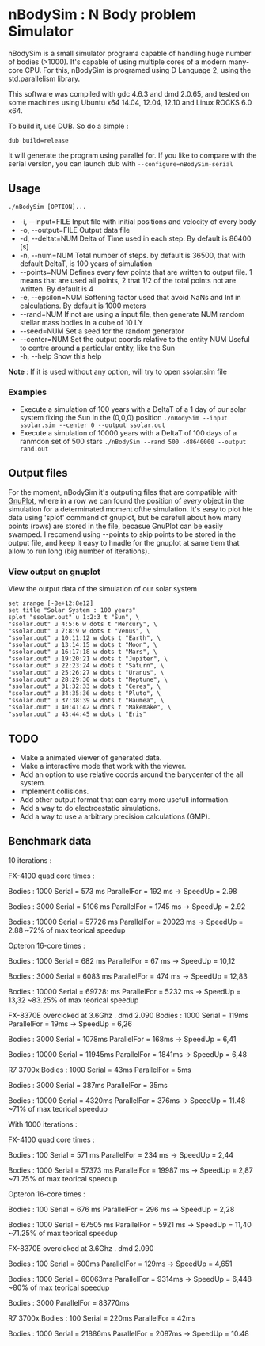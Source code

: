 # nBodySim : N Body problem Simulator

nBodySim is a small simulator programa capable of handling huge number of bodies (>1000). It's capable of using multiple cores of a modern many-core CPU. For this, nBodySim is programed using D Language 2, using the std.parallelism library.

This software was compiled with gdc 4.6.3 and dmd 2.0.65,  and tested on some machines using Ubuntu x64 14.04, 12.04, 12.10 and Linux ROCKS 6.0 x64.

To build it, use DUB. So do a simple :

    dub build=release

It will generate the program using parallel for. If you like  to compare with the serial version, you can launch dub with ```--configure=nBodySim-serial```

## Usage
    ./nBodySim [OPTION]...
- -i, --input=FILE                  Input file with initial positions and velocity
                                    of every body
- -o, --output=FILE                 Output data file
- -d, --deltat=NUM                  Delta of Time used in each step. By default is
                                    86400 [s]
- -n, --num=NUM                     Total number of steps. by default is 36500, that
                                    with default DeltaT, is 100 years of simulation
- --points=NUM                      Defines every few points that are written to
                                    output file. 1 means that are used all points, 2
                                    that 1/2 of the total points not are written. By
                                    default is 4
- -e, --epsilon=NUM                 Softening factor used that avoid NaNs and Inf in
                                    calculations. By default is 1000 meters
- --rand=NUM                        If not are using a input file, then generate NUM
                                    random stellar mass bodies in a cube of 10 LY
- --seed=NUM                        Set a seed for the random generator
- --center=NUM                      Set the output coords relative to the entity NUM
                                    Useful to centre around a particular entity,
                                    like the Sun
- -h, --help                        Show this help

**Note** : If it is used without any option, will try to open ssolar.sim file

### Examples
- Execute a simulation of 100 years with a DeltaT of a 1 day of our solar system fixing the Sun in the (0,0,0) position
        ```./nBodySim --input ssolar.sim --center 0 --output ssolar.out```
- Execute a simulation of 10000 years with a DeltaT of 100 days of a ranmdon set of 500 stars
        ```./nBodySim --rand 500 -d8640000 --output rand.out```

## Output files
For the moment, nBodySim it's outputing files that are compatible with [GnuPlot](http://www.gnuplot.info/), where in a row we can found the position of *every* object in the simulation for a determinated moment ofthe simulation.
It's easy to plot hte data using 'splot' command of gnuplot, but be carefull about how many points (rows) are stored in the file, becasue GnuPlot can be easily swamped. I recomend using --points to skip points to be stored in the output file, and keep it easy to hnadle for the gnuplot at same tiem that allow to run long (big number of iterations).

### View output on gnuplot

 View the output data of the simulation of our solar system

```
set zrange [-8e+12:8e12]
set title "Solar System : 100 years"
splot "ssolar.out" u 1:2:3 t "Sun", \
"ssolar.out" u 4:5:6 w dots t "Mercury", \
"ssolar.out" u 7:8:9 w dots t "Venus", \
"ssolar.out" u 10:11:12 w dots t "Earth", \
"ssolar.out" u 13:14:15 w dots t "Moon", \
"ssolar.out" u 16:17:18 w dots t "Mars", \
"ssolar.out" u 19:20:21 w dots t "Jupiter", \
"ssolar.out" u 22:23:24 w dots t "Saturn", \
"ssolar.out" u 25:26:27 w dots t "Uranus", \
"ssolar.out" u 28:29:30 w dots t "Neptune", \
"ssolar.out" u 31:32:33 w dots t "Ceres", \
"ssolar.out" u 34:35:36 w dots t "Pluto", \
"ssolar.out" u 37:38:39 w dots t "Haumea", \
"ssolar.out" u 40:41:42 w dots t "Makemake", \
"ssolar.out" u 43:44:45 w dots t "Eris"
```

## TODO

- Make a animated viewer of generated data.
- Make a interactive mode that work with the viewer.
- Add an option to use relative coords around the barycenter of the all system.
- Implement collisions.
- Add other output format that can carry more usefull information.
- Add a way to do electroestatic simulations.
- Add a way to use a arbitrary precision calculations (GMP).

## Benchmark data

10 iterations :

FX-4100 quad core times :

Bodies : 1000
Serial = 573 ms
ParallelFor = 192 ms -> SpeedUp = 2.98

Bodies : 3000
Serial = 5106 ms
ParallelFor = 1745 ms -> SpeedUp = 2.92

Bodies : 10000
Serial = 57726 ms
ParallelFor = 20023 ms -> SpeedUp = 2.88
~72% of max teorical speedup


Opteron 16-core times :

Bodies : 1000
Serial =  682 ms
ParallelFor = 67 ms -> SpeedUp = 10,12

Bodies : 3000
Serial = 6083 ms
ParallelFor = 474 ms -> SpeedUp = 12,83

Bodies : 10000
Serial = 69728: ms
ParallelFor = 5232 ms -> SpeedUp = 13,32
~83.25% of max teorical speedup


FX-8370E overcloked at 3.6Ghz . dmd 2.090
Bodies : 1000
Serial = 119ms
ParallelFor = 19ms -> SpeedUp = 6,26

Bodies : 3000
Serial = 1078ms
ParallelFor = 168ms -> SpeedUp = 6,41

Bodies : 10000
Serial = 11945ms
ParallelFor = 1841ms -> SpeedUp = 6,48

R7 3700x
Bodies : 1000
Serial = 43ms
ParallelFor = 5ms

Bodies : 3000
Serial = 387ms
ParallelFor = 35ms

Bodies : 10000
Serial = 4320ms
ParallelFor = 376ms -> SpeedUp = 11.48
~71% of max teorical speedup


With 1000 iterations :

FX-4100 quad core times :

Bodies : 100
Serial = 571 ms
ParallelFor = 234 ms -> SpeedUp = 2,44

Bodies : 1000
Serial = 57373 ms
ParallelFor = 19987 ms -> SpeedUp = 2,87
~71.75% of max teorical speedup


Opteron 16-core times :

Bodies : 100
Serial = 676 ms
ParallelFor = 296 ms -> SpeedUp = 2,28

Bodies : 1000
Serial = 67505 ms
ParallelFor = 5921 ms -> SpeedUp = 11,40
~71.25% of max teorical speedup


FX-8370E overcloked at 3.6Ghz . dmd 2.090

Bodies : 100
Serial = 600ms
ParallelFor = 129ms -> SpeedUp = 4,651

Bodies : 1000
Serial = 60063ms
ParallelFor = 9314ms -> SpeedUp = 6,448
~80% of max teorical speedup

Bodies : 3000
ParallelFor = 83770ms

R7 3700x
Bodies : 100
Serial = 220ms
ParallelFor = 42ms

Bodies : 1000
Serial = 21886ms
ParallelFor = 2087ms -> SpeedUp = 10.48
